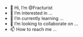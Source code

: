 - 👋 Hi, I’m @Fracturist
- 👀 I’m interested in ...
- 🌱 I’m currently learning ...
- 💞️ I’m looking to collaborate on ...
- 📫 How to reach me ...

<!---
Fracturist/Fracturist is a ✨ special ✨ repository because its `README.md` (this file) appears on your GitHub profile.
You can click the Preview link to take a look at your changes.
--->
